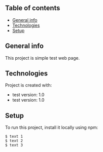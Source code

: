 ## Table of contents
* [General info](#general-info)
* [Technologies](#technologies)
* [Setup](#setup)

## General info
This project is simple test web page.
	
## Technologies
Project is created with:
* test version: 1.0
* test version: 1.0
	
## Setup
To run this project, install it locally using npm:

```
$ text 1
$ text 2
$ text 3
```

